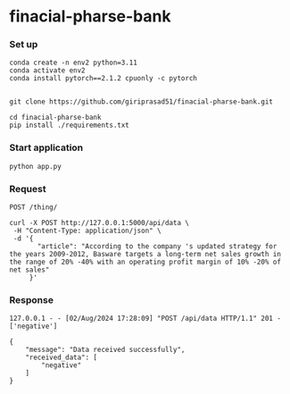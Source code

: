 # finacial-pharse-bank

### Set up
    conda create -n env2 python=3.11
    conda activate env2
    conda install pytorch==2.1.2 cpuonly -c pytorch


    git clone https://github.com/giriprasad51/finacial-pharse-bank.git

    cd finacial-pharse-bank
    pip install ./requirements.txt

### Start application
    python app.py



### Request

`POST /thing/`

    curl -X POST http://127.0.0.1:5000/api/data \
     -H "Content-Type: application/json" \
     -d '{
           "article": "According to the company 's updated strategy for the years 2009-2012, Basware targets a long-term net sales growth in the range of 20% -40% with an operating profit margin of 10% -20% of net sales"
         }'


### Response

    127.0.0.1 - - [02/Aug/2024 17:28:09] "POST /api/data HTTP/1.1" 201 -
    ['negative']

    {
        "message": "Data received successfully",
        "received_data": [
            "negative"
        ]
    }